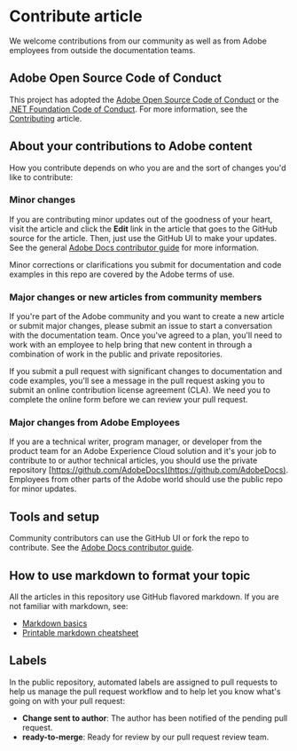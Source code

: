 # Contribute article

We welcome contributions from our community as well as from Adobe employees from outside the documentation teams. 

## Adobe Open Source Code of Conduct

This project has adopted the [Adobe Open Source Code of Conduct](CODE-OF-CONDUCT.md) or the [.NET Foundation Code of Conduct](https://dotnetfoundation.org/code-of-conduct). For more information, see the [Contributing](CONTRIBUTING.md) article.

## About your contributions to Adobe content

How you contribute depends on who you are and the sort of changes you'd like to contribute:

### Minor changes

If you are contributing minor updates out of the goodness of your heart, visit the article and click the **Edit** link in the article that goes to the GitHub source for the article. Then, just use the GitHub UI to make your updates. See the general [Adobe Docs contributor guide](help/introduction.md) for more information.

Minor corrections or clarifications you submit for documentation and code examples in this repo are covered by the Adobe terms of use.

### Major changes or new articles from community members

If you're part of the Adobe community and you want to create a new article or submit major changes, please submit an issue to start a conversation with the documentation team. Once you've agreed to a plan, you'll need to work with an employee to help bring that new content in through a combination of work in the public and private repositories.

If you submit a pull request with significant changes to documentation and code examples, you'll see a message in the pull request asking you to submit an online contribution license agreement (CLA). We need you to complete the online form before we can review your pull request.

### Major changes from Adobe Employees

If you are a technical writer, program manager, or developer from the product team for an Adobe Experience Cloud solution and it's your job to contribute to or author technical articles, you should use the private repository [https://github.com/AdobeDocs](https://github.com/AdobeDocs). Employees from other parts of the Adobe world should use the public repo for minor updates.

## Tools and setup

Community contributors can use the GitHub UI or fork the repo to contribute. See the [Adobe Docs contributor guide](https://docs.adobe.com/contribute). 

## How to use markdown to format your topic

All the articles in this repository use GitHub flavored markdown. If you are not familiar with markdown, see:

* [Markdown basics](https://help.github.com/articles/markdown-basics/)
* [Printable markdown cheatsheet](https://guides.github.com/pdfs/markdown-cheatsheet-online.pdf)

## Labels

In the public repository, automated labels are assigned to pull requests to help us manage the pull request workflow and to help let you know what's going on with your pull request:

* **Change sent to author**: The author has been notified of the pending pull request.
* **ready-to-merge**: Ready for review by our pull request review team.


